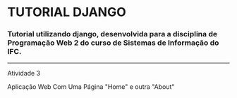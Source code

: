 # TUTORIAL DJANGO

### Tutorial utilizando django, desenvolvida para a disciplina de Programação Web 2 do curso de Sistemas de Informação do IFC.

---

Atividade 3 
   
Aplicação Web Com Uma Página "Home" e outra "About"
